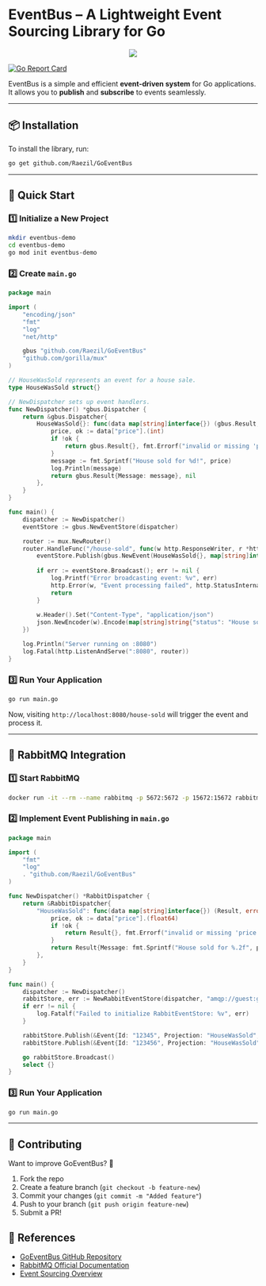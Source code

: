 # EventBus – A Lightweight Event Sourcing Library for Go

<p align="center">
  <img src="https://github.com/user-attachments/assets/021ebc5a-5d41-49ab-a281-129782bc4a5a">
</p>

[![Go Report Card](https://goreportcard.com/badge/github.com/Raezil/GoEventBus)](https://goreportcard.com/report/github.com/Raezil/GoEventBus)

EventBus is a simple and efficient **event-driven system** for Go applications.  
It allows you to **publish** and **subscribe** to events seamlessly.

---

## 📦 Installation

To install the library, run:

```sh
go get github.com/Raezil/GoEventBus
```

---

## 🚀 Quick Start

### 1️⃣ Initialize a New Project

```sh
mkdir eventbus-demo
cd eventbus-demo
go mod init eventbus-demo
```

### 2️⃣ Create `main.go`

```go
package main

import (
	"encoding/json"
	"fmt"
	"log"
	"net/http"

	gbus "github.com/Raezil/GoEventBus"
	"github.com/gorilla/mux"
)

// HouseWasSold represents an event for a house sale.
type HouseWasSold struct{}

// NewDispatcher sets up event handlers.
func NewDispatcher() *gbus.Dispatcher {
	return &gbus.Dispatcher{
		HouseWasSold{}: func(data map[string]interface{}) (gbus.Result, error) {
			price, ok := data["price"].(int)
			if !ok {
				return gbus.Result{}, fmt.Errorf("invalid or missing 'price'")
			}
			message := fmt.Sprintf("House sold for %d!", price)
			log.Println(message)
			return gbus.Result{Message: message}, nil
		},
	}
}

func main() {
	dispatcher := NewDispatcher()
	eventStore := gbus.NewEventStore(dispatcher)

	router := mux.NewRouter()
	router.HandleFunc("/house-sold", func(w http.ResponseWriter, r *http.Request) {
		eventStore.Publish(gbus.NewEvent(HouseWasSold{}, map[string]interface{}{"price": 100}))
		
		if err := eventStore.Broadcast(); err != nil {
			log.Printf("Error broadcasting event: %v", err)
			http.Error(w, "Event processing failed", http.StatusInternalServerError)
			return
		}
		
		w.Header().Set("Content-Type", "application/json")
		json.NewEncoder(w).Encode(map[string]string{"status": "House sold event published"})
	})

	log.Println("Server running on :8080")
	log.Fatal(http.ListenAndServe(":8080", router))
}
```

### 3️⃣ Run Your Application

```sh
go run main.go
```

Now, visiting `http://localhost:8080/house-sold` will trigger the event and process it.

---

## 🐇 RabbitMQ Integration

### 1️⃣ Start RabbitMQ

```sh
docker run -it --rm --name rabbitmq -p 5672:5672 -p 15672:15672 rabbitmq:4.0-management
```

### 2️⃣ Implement Event Publishing in `main.go`

```go
package main

import (
	"fmt"
	"log"
	. "github.com/Raezil/GoEventBus"
)

func NewDispatcher() *RabbitDispatcher {
	return &RabbitDispatcher{
		"HouseWasSold": func(data map[string]interface{}) (Result, error) {
			price, ok := data["price"].(float64)
			if !ok {
				return Result{}, fmt.Errorf("invalid or missing 'price'")
			}
			return Result{Message: fmt.Sprintf("House sold for %.2f", price)}, nil
		},
	}
}

func main() {
	dispatcher := NewDispatcher()
	rabbitStore, err := NewRabbitEventStore(dispatcher, "amqp://guest:guest@localhost:5672/", "events_queue")
	if err != nil {
		log.Fatalf("Failed to initialize RabbitEventStore: %v", err)
	}

	rabbitStore.Publish(&Event{Id: "12345", Projection: "HouseWasSold", Args: map[string]interface{}{"price": 100.0}})
	rabbitStore.Publish(&Event{Id: "123456", Projection: "HouseWasSold", Args: map[string]interface{}{"price": 200.0}})

	go rabbitStore.Broadcast()
	select {}
}
```

### 3️⃣ Run Your Application

```sh
go run main.go
```

---

## **📜 Contributing**
Want to improve GoEventBus? 🚀  
1. Fork the repo  
2. Create a feature branch (`git checkout -b feature-new`)  
3. Commit your changes (`git commit -m "Added feature"`)  
4. Push to your branch (`git push origin feature-new`)  
5. Submit a PR!  



## 📖 References

- [GoEventBus GitHub Repository](https://github.com/Raezil/GoEventBus)
- [RabbitMQ Official Documentation](https://www.rabbitmq.com/)
- [Event Sourcing Overview](https://martinfowler.com/eaaDev/EventSourcing.html)
